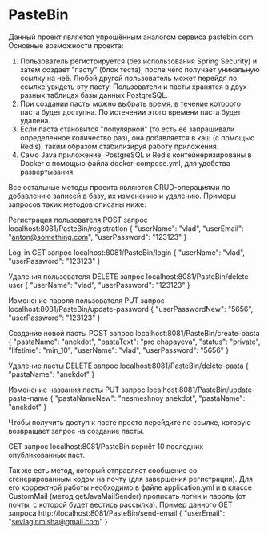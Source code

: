 # PasteBin
Данный проект является упрощённым аналогом сервиса pastebin.com. 
Основные возможности проекта:
1. Пользователь регистрируется (без использования Spring Security) и затем создает "пасту" (блок теста), после чего получает уникальную ссылку на неё. Любой другой пользователь может перейдя по ссылке увидеть эту пасту. Пользователи и пасты хранятся в двух разных таблицах базы данных PostgreSQL. 
2. При создании пасты можно выбрать время, в течение которого паста будет доступна. По истечении этого времени паста будет удалена. 
3. Если паста становится "популярной" (то есть её запрашивали определенное количество раз), она добавляется в кэш (с помощью Redis), таким образом стабилизируя работу приложения.
4. Само Java приложение, PostgreSQL и Redis контейнеризированы в Docker с помощью файла docker-compose.yml, для удобства развертывания. 

Все остальные методы проекта являются CRUD-операциями по добавлению записей в базу, их изменению и удалению. Примеры запросов таких методов описаны ниже:

Регистрация пользователя POST запрос localhost:8081/PasteBin/registration
{
	"userName": "vlad",
	"userEmail": "anton@something.com",
	"userPassword": "123123"
}

Log-in GET запрос localhost:8081/PasteBin/login
{
	"userName": "vlad",
	"userPassword": "123123"
}

Удаления пользователя DELETE запрос localhost:8081/PasteBin/delete-user
{
	"userName": "vlad",
	"userPassword": "123123"
}

Изменение пароля пользователя PUT запрос localhost:8081/PasteBin/update-password
{
	"userPasswordNew": "5656",
	"userPassword": "123123"
}

Создание новой пасты POST запрос localhost:8081/PasteBin/create-pasta
{
	"pastaName": "anekdot",
	"pastaText": "pro chapayeva",
	"status": "private",
	"lifetime": "min_10",
	"userName": "vlad",
	"userPassword": "5656"
}

Удаление пасты DELETE запрос localhost:8081/PasteBin/delete-pasta
{
	"pastaName": "anekdot"
}

Изменение названия пасты PUT запрос localhost:8081/PasteBin/update-pasta-name
{
	"pastaNameNew": "nesmeshnoy anekdot",
	"pastaName": "anekdot"
}

Чтобы получить доступ к пасте просто перейдите по ссылке, которую возвращает запрос на создание пасты.

GET запрос localhost:8081/PasteBin вернёт 10 последних опубликованных паст.

Так же есть метод, который отправляет сообщение со сгенерированным кодом на почту (для завершения регистрации). Для его корректной работы необходимо в файле application.yml и в классе CustomMail (метод getJavaMailSender) прописать логин и пароль (от почты, с которой будет вестись рассылка).
Пример данного GET запроса http://localhost:8081/PasteBin/send-email
{
	"userEmail": "sevlaginmisha@gmail.com"
}
